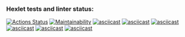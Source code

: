 ### Hexlet tests and linter status:
[![Actions Status](https://github.com/OlegGolubev74/python-project-49/actions/workflows/hexlet-check.yml/badge.svg)](https://github.com/OlegGolubev74/python-project-49/actions)
[![Maintainability](https://api.codeclimate.com/v1/badges/4a5973bc2b48bc49e338/maintainability)](https://codeclimate.com/github/OlegGolubev74/python-project-49/maintainability)
[![asciicast](https://asciinema.org/a/eY0I8CKcHvzKmL3IYfgPJxqzs.svg)](https://asciinema.org/a/eY0I8CKcHvzKmL3IYfgPJxqzs)
[![asciicast](https://asciinema.org/a/WIMA0dsOPgHr4PtcemC2jJu4y.svg)](https://asciinema.org/a/WIMA0dsOPgHr4PtcemC2jJu4y)
[![asciicast](https://asciinema.org/a/jnY67qi1tPoj0EKNBL9ijPg5l.svg)](https://asciinema.org/a/jnY67qi1tPoj0EKNBL9ijPg5l)
[![asciicast](https://asciinema.org/a/tVwcfi6Fm9fY2OJ4mep2D9ScH.svg)](https://asciinema.org/a/tVwcfi6Fm9fY2OJ4mep2D9ScH)
[![asciicast](https://asciinema.org/a/TgmamUU1ClLrBMNsLrIXxEeYY.svg)](https://asciinema.org/a/TgmamUU1ClLrBMNsLrIXxEeYY)
[![asciicast](https://asciinema.org/a/LtqooLPpx2ebxo1IFlrxaOLtt.svg)](https://asciinema.org/a/LtqooLPpx2ebxo1IFlrxaOLtt)